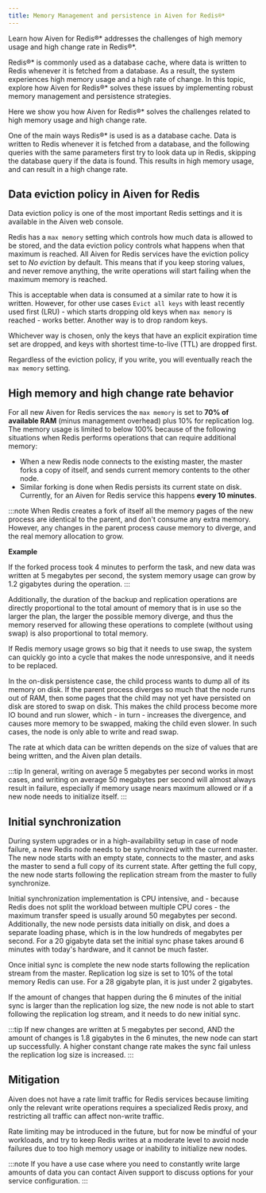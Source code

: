 ```yaml
---
title: Memory Management and persistence in Aiven for Redis®*
---
```


Learn how Aiven for Redis®\* addresses the challenges of high memory
usage and high change rate in Redis®\*.

Redis®\* is commonly used as a database cache, where data is written to
Redis whenever it is fetched from a database. As a result, the system
experiences high memory usage and a high rate of change. In this topic,
explore how Aiven for Redis®\* solves these issues by implementing
robust memory management and persistence strategies.

Here we show you how Aiven for Redis®\* solves the challenges related to
high memory usage and high change rate.

One of the main ways Redis®\* is used is as a database cache. Data is
written to Redis whenever it is fetched from a database, and the
following queries with the same parameters first try to look data up in
Redis, skipping the database query if the data is found. This results in
high memory usage, and can result in a high change rate.

## Data eviction policy in Aiven for Redis

Data eviction policy is one of the most important Redis settings and it
is available in the Aiven web console.

Redis has a `max memory` setting which controls how much data is allowed
to be stored, and the data eviction policy controls what happens when
that maximum is reached. All Aiven for Redis services have the eviction
policy set to *No eviction* by default. This means that if you keep
storing values, and never remove anything, the write operations will
start failing when the maximum memory is reached.

This is acceptable when data is consumed at a similar rate to how it is
written. However, for other use cases `Evict all keys` with least
recently used first (LRU) - which starts dropping old keys when
`max memory` is reached - works better. Another way is to drop random
keys.

Whichever way is chosen, only the keys that have an explicit expiration
time set are dropped, and keys with shortest time-to-live (TTL) are
dropped first.

Regardless of the eviction policy, if you write, you will eventually
reach the `max memory` setting.

## High memory and high change rate behavior

For all new Aiven for Redis services the `max memory` is set to **70% of
available RAM** (minus management overhead) plus 10% for replication
log. The memory usage is limited to below 100% because of the following
situations when Redis performs operations that can require additional
memory:

-   When a new Redis node connects to the existing master, the master
    forks a copy of itself, and sends current memory contents to the
    other node.
-   Similar forking is done when Redis persists its current state on
    disk. Currently, for an Aiven for Redis service this happens **every
    10 minutes**.

:::note
When Redis creates a fork of itself all the memory pages of the new
process are identical to the parent, and don\'t consume any extra
memory. However, any changes in the parent process cause memory to
diverge, and the real memory allocation to grow.

**Example**

If the forked process took 4 minutes to perform the task, and new data
was written at 5 megabytes per second, the system memory usage can grow
by 1.2 gigabytes during the operation.
:::

Additionally, the duration of the backup and replication operations are
directly proportional to the total amount of memory that is in use so
the larger the plan, the larger the possible memory diverge, and thus
the memory reserved for allowing these operations to complete (without
using swap) is also proportional to total memory.

If Redis memory usage grows so big that it needs to use swap, the system
can quickly go into a cycle that makes the node unresponsive, and it
needs to be replaced.

In the on-disk persistence case, the child process wants to dump all of
its memory on disk. If the parent process diverges so much that the node
runs out of RAM, then some pages that the child may not yet have
persisted on disk are stored to swap on disk. This makes the child
process become more IO bound and run slower, which - in turn - increases
the divergence, and causes more memory to be swapped, making the child
even slower. In such cases, the node is only able to write and read
swap.

The rate at which data can be written depends on the size of values that
are being written, and the Aiven plan details.

:::tip
In general, writing on average 5 megabytes per second works in most
cases, and writing on average 50 megabytes per second will almost always
result in failure, especially if memory usage nears maximum allowed or
if a new node needs to initialize itself.
:::

## Initial synchronization

During system upgrades or in a high-availability setup in case of node
failure, a new Redis node needs to be synchronized with the current
master. The new node starts with an empty state, connects to the master,
and asks the master to send a full copy of its current state. After
getting the full copy, the new node starts following the replication
stream from the master to fully synchronize.

Initial synchronization implementation is CPU intensive, and - because
Redis does not split the workload between multiple CPU cores - the
maximum transfer speed is usually around 50 megabytes per second.
Additionally, the new node persists data initially on disk, and does a
separate loading phase, which is in the low hundreds of megabytes per
second. For a 20 gigabyte data set the initial sync phase takes around 6
minutes with today's hardware, and it cannot be much faster.

Once initial sync is complete the new node starts following the
replication stream from the master. Replication log size is set to 10%
of the total memory Redis can use. For a 28 gigabyte plan, it is just
under 2 gigabytes.

If the amount of changes that happen during the 6 minutes of the initial
sync is larger than the replication log size, the new node is not able
to start following the replication log stream, and it needs to do new
initial sync.

:::tip
If new changes are written at 5 megabytes per second, AND the amount of
changes is 1.8 gigabytes in the 6 minutes, the new node can start up
successfully. A higher constant change rate makes the sync fail unless
the replication log size is increased.
:::

## Mitigation

Aiven does not have a rate limit traffic for Redis services because
limiting only the relevant write operations requires a specialized Redis
proxy, and restricting all traffic can affect non-write traffic.

Rate limiting may be introduced in the future, but for now be mindful of
your workloads, and try to keep Redis writes at a moderate level to
avoid node failures due to too high memory usage or inability to
initialize new nodes.

:::note
If you have a use case where you need to constantly write large amounts
of data you can contact Aiven support to discuss options for your
service configuration.
:::
